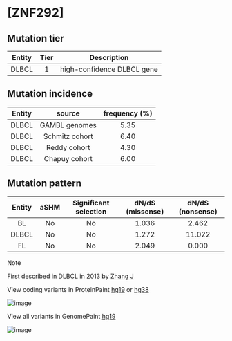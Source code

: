 # [ZNF292]

## Mutation tier

|Entity|Tier|Description               |
|:------:|:----:|--------------------------|
|DLBCL |1   |high-confidence DLBCL gene|
## Mutation incidence

|Entity|source        |frequency (%)|
|:------:|:--------------:|:-------------:|
|DLBCL |GAMBL genomes |5.35         |
|DLBCL |Schmitz cohort|6.40         |
|DLBCL |Reddy cohort  |4.30         |
|DLBCL |Chapuy cohort |6.00         |

## Mutation pattern

|Entity|aSHM|Significant selection|dN/dS (missense)|dN/dS (nonsense)|
|:------:|:----:|:---------------------:|:----------------:|:----------------:|
|BL    |No  |No                   |1.036           | 2.462          |
|DLBCL |No  |No                   |1.272           |11.022          |
|FL    |No  |No                   |2.049           | 0.000          |


> [!NOTE]
> First described in DLBCL in 2013 by [Zhang J](https://pubmed.ncbi.nlm.nih.gov/23292937)

View coding variants in ProteinPaint [hg19](https://www.bcgsc.ca/downloads/morinlab/GAMBL/test/genes/ZNF292_protein.html)  or [hg38](https://www.bcgsc.ca/downloads/morinlab/GAMBL/test/genes/ZNF292_protein_hg38.html)

![image](../../images/proteinpaint/ZNF292_NM_015021.svg)

View all variants in GenomePaint [hg19](https://www.bcgsc.ca/downloads/morinlab/GAMBL/test/genes/ZNF292.html)

![image](../../images/proteinpaint/ZNF292.svg)
